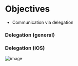 # Objectives
* Communication via delegation

### Delegation (general)

### Delegation (iOS)
![image](http://i.stack.imgur.com/o6sEd.png)
